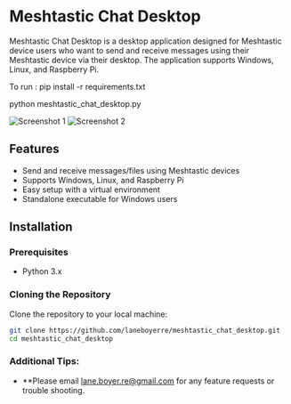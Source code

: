 # Meshtastic Chat Desktop

Meshtastic Chat Desktop is a desktop application designed for Meshtastic device users who want to send and receive messages using their Meshtastic device via their desktop. The application supports Windows, Linux, and Raspberry Pi.

To run :
pip install -r requirements.txt

python meshtastic_chat_desktop.py

![Screenshot 1](ScreenShots/MainScreen1.JPG)
![Screenshot 2](ScreenShots/MainScreen2.JPG)

## Features

- Send and receive messages/files using Meshtastic devices
- Supports Windows, Linux, and Raspberry Pi
- Easy setup with a virtual environment
- Standalone executable for Windows users

## Installation

### Prerequisites

- Python 3.x

### Cloning the Repository

Clone the repository to your local machine:

```sh
git clone https://github.com/laneboyerre/meshtastic_chat_desktop.git
cd meshtastic_chat_desktop
```

### Additional Tips:

- **Please email lane.boyer.re@gmail.com for any feature requests or trouble shooting.
